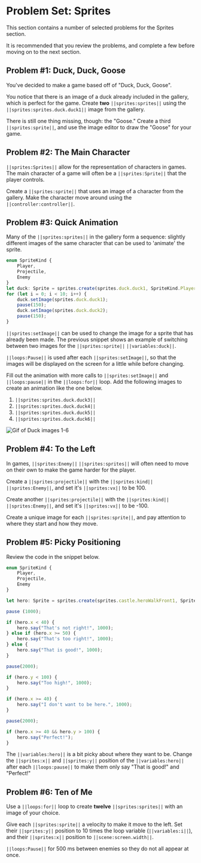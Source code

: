 # Problem Set: Sprites

This section contains a number of selected problems for the Sprites section.

It is recommended that you review the problems, and complete a few before moving on to the next section.

## Problem #1: Duck, Duck, Goose

You've decided to make a game based off of "Duck, Duck, Goose".

You notice that there is an image of a duck already included in the gallery, which is perfect for the game. Create **two** ``||sprites:sprites||`` using the ``||sprites:sprites.duck.duck1||`` image from the gallery.

There is still one thing missing, though: the "Goose." Create a third ``||sprites:sprite||``, and use the image editor to draw the "Goose" for your game.

## Problem #2: The Main Character

``||sprites:Sprites||`` allow for the representation of characters in games. The main character of a game will often be a ``||sprites:Sprite||`` that the player controls.

Create a ``||sprites:sprite||`` that uses an image of a character from the gallery. Make the character move around using the ``||controller:controller||``.

## Problem #3: Quick Animation

Many of the ``||sprites:sprites||`` in the gallery form a sequence: slightly different images of the same character that can be used to 'animate' the sprite.

```typescript
enum SpriteKind {
    Player,
    Projectile,
    Enemy
}
let duck: Sprite = sprites.create(sprites.duck.duck1, SpriteKind.Player);
for (let i = 0; i < 10; i++) {
    duck.setImage(sprites.duck.duck1);
    pause(150);
    duck.setImage(sprites.duck.duck2);
    pause(150);
}
```

``||sprites:setImage||`` can be used to change the image for a sprite that has already been made. The previous snippet shows an example of switching between two images for the ``||sprites:sprite||`` ``||variables:duck||``.

``||loops:Pause||`` is used after each ``||sprites:setImage||``, so that the images will be displayed on the screen for a little while before changing.

Fill out the animation with more calls to ``||sprites:setImage||`` and ``||loops:pause||`` in the ``||loops:for||`` loop. Add the following images to create an animation like the one below.

1. ``||sprites:sprites.duck.duck3||``
2. ``||sprites:sprites.duck.duck4||``
3. ``||sprites:sprites.duck.duck5||``
4. ``||sprites:sprites.duck.duck6||``

![Gif of Duck images 1-6](/static/courses/csintro3/structure/duck-animation.gif)

## Problem #4: To the Left

In games, ``||sprites:Enemy||`` ``||sprites:sprites||`` will often need to move on their own to make the game harder for the player.

Create a ``||sprites:projectile||`` with the ``||sprites:kind||`` ``||sprites:Enemy||``, and set it's ``||sprites:vx||`` to be 100.

Create another ``||sprites:projectile||`` with the ``||sprites:kind||`` ``||sprites:Enemy||``, and set it's ``||sprites:vx||`` to be -100.

Create a unique image for each ``||sprites:sprite||``, and pay attention to where they start and how they move.

## Problem #5: Picky Positioning

Review the code in the snippet below.

```typescript
enum SpriteKind {
    Player,
    Projectile,
    Enemy
}

let hero: Sprite = sprites.create(sprites.castle.heroWalkFront1, SpriteKind.Player);

pause (1000);

if (hero.x < 40) {
    hero.say("That's not right!", 1000);
} else if (hero.x >= 50) {
    hero.say("That's too right!", 1000);
} else {
    hero.say("That is good!", 1000);
}

pause(2000);

if (hero.y < 100) {
    hero.say("Too high!", 1000);
}

if (hero.x >= 40) {
    hero.say("I don't want to be here.", 1000);
}

pause(2000);

if (hero.x >= 40 && hero.y > 100) {
    hero.say("Perfect!");
}
```

The ``||variables:hero||`` is a bit picky about where they want to be. Change the ``||sprites:x||`` and ``||sprites:y||`` position of the ``||variables:hero||`` after each ``||loops:pause||`` to make them only say "That is good!" and "Perfect!"

## Problem #6: Ten of Me

Use a ``||loops:for||`` loop to create **twelve** ``||sprites:sprites||`` with an image of your choice.

Give each ``||sprites:sprite||`` a velocity to make it move to the left. Set their ``||sprites:y||`` position to 10 times the loop variable (``||variables:i||``), and their ``||sprites:x||`` position to ``||scene:screen.width||``.

``||loops:Pause||`` for 500 ms between enemies so they do not all appear at once.
